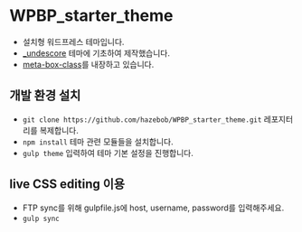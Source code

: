 # WPBP_starter_theme

- 설치형 워드프레스 테마입니다.
- [_undescore](https://github.com/automattic/_s) 테마에 기초하여 제작했습니다.
- [meta-box-class](https://github.com/bainternet/My-Meta-Box)를 내장하고 있습니다.

## 개발 환경 설치

- `git clone https://github.com/hazebob/WPBP_starter_theme.git` 레포지터리를 복제합니다.
- `npm install` 테마 관련 모듈들을 설치합니다.
- `gulp theme` 입력하여 테마 기본 설정을 진행합니다.

## live CSS editing 이용

- FTP sync를 위해 gulpfile.js에 host, username, password를 입력해주세요.
- `gulp sync`

